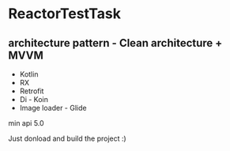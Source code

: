 # ReactorTestTask
## architecture pattern - Clean architecture + MVVM 
* Kotlin 
* RX 
* Retrofit
* Di - Koin
* Image loader - Glide  

min api 5.0

Just donload and build the project :)
